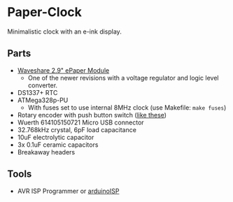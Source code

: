 # Paper-Clock

Minimalistic clock with an e-ink display.

## Parts

- [Waveshare 2.9" ePaper Module](https://www.waveshare.com/wiki/2.9inch_e-Paper_Module)
    - One of the newer revisions with a voltage regulator and logic level converter.
- DS1337+ RTC
- ATMega328p-PU
    - With fuses set to use internal 8MHz clock (use Makefile: `make fuses`)
- Rotary encoder with push button switch ([like these](https://www.amazon.com/dp/B0197X1UZY/ref=cm_sw_em_r_mt_dp_U_0rAEDbP2TPZJZ))
- Wuerth 614105150721 Micro USB connector
- 32.768kHz crystal, 6pF load capacitance
- 10uF electrolytic capacitor
- 3x 0.1uF ceramic capacitors
- Breakaway headers

## Tools

- AVR ISP Programmer or [arduinoISP](https://www.arduino.cc/en/tutorial/arduinoISP)


